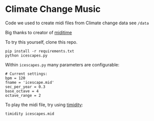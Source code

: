 # Climate Change Music
Code we used to create midi files from Climate change data see `/data`

Big thanks to creator of [miditime][1]

To try this yourself, clone this repo.

```
pip install -r requirements.txt
python icescapes.py
```

Within `icescapes.py` many parameters are configurable:
```
# Current settings:
bpm = 120
fname = 'icescape.mid'
sec_per_year = 0.3
base_octave = 4
octave_range = 2
```

To play the midi file, try using [timidity][2]:
```
timidity icescapes.mid
```
[1]: https://github.com/cirlabs/miditime
[2]: https://sourceforge.net/projects/timidity/
